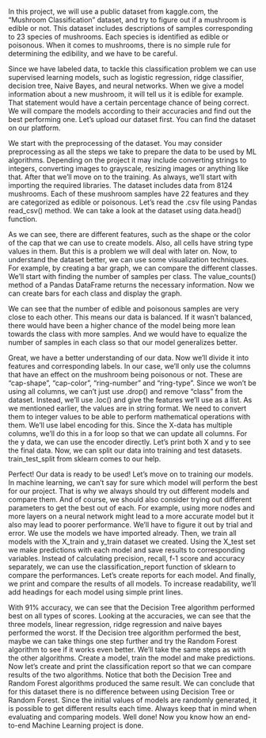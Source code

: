 In this project, we will use a public dataset from kaggle.com, the “Mushroom Classification” dataset, and try to figure out if a mushroom is edible or not. This dataset includes descriptions of samples corresponding to 23 species of mushrooms. Each species is identified as edible or poisonous. When it comes to mushrooms, there is no simple rule for determining the edibility, and we have to be careful.

Since we have labeled data, to tackle this classification problem we can use supervised learning models, such as logistic regression, ridge classifier, decision tree, Naive Bayes, and neural networks. When we give a model information about a new mushroom, it will tell us it is edible for example. That statement would have a certain percentage chance of being correct. We will compare the models according to their accuracies and find out the best performing one. Let’s upload our dataset first. You can find the dataset on our platform.

We start with the preprocessing of the dataset. You may consider preprocessing as all the steps we take to prepare the data to be used by ML algorithms. Depending on the project it may include converting strings to integers, converting images to grayscale, resizing images or anything like that. After that we’ll move on to the training. As always, we’ll start with importing the required libraries. The dataset includes data from 8124 mushrooms. Each of these mushroom samples have 22 features and they are categorized as edible or poisonous. Let’s read the .csv file using Pandas read_csv() method. We can take a look at the dataset using data.head() function.

As we can see, there are different features, such as the shape or the color of the cap that we can use to create models. Also, all cells have string type values in them. But this is a problem we will deal with later on. Now, to understand the dataset better, we can use some visualization techniques. For example, by creating a bar graph, we can compare the different classes. We’ll start with finding the number of samples per class. The value_counts() method of a Pandas DataFrame returns the necessary information. Now we can create bars for each class and display the graph.

We can see that the number of edible and poisonous samples are very close to each other. This means our data is balanced. If it wasn’t balanced, there would have been a higher chance of the model being more lean towards the class with more samples. And we would have to equalize the number of samples in each class so that our model generalizes better.

Great, we have a better understanding of our data. Now we’ll divide it into features and corresponding labels. In our case, we’ll only use the columns that have an effect on the mushroom being poisonous or not. These are “cap-shape”, “cap-color”, “ring-number” and “ring-type”. Since we won’t be using all columns, we can’t just use .drop() and remove “class” from the dataset. Instead, we’ll use .loc() and give the features we’ll use as a list. As we mentioned earlier, the values are in string format. We need to convert them to integer values to be able to perform mathematical operations with them. We’ll use label encoding for this. Since the X-data has multiple columns, we’ll do this in a for loop so that we can update all columns. For the y data, we can use the encoder directly. Let’s print both X and y to see the final data. Now, we can split our data into training and test datasets. train_test_split from sklearn comes to our help.

Perfect! Our data is ready to be used! Let’s move on to training our models. In machine learning, we can’t say for sure which model will perform the best for our project. That is why we always should try out different models and compare them. And of course, we should also consider trying out different parameters to get the best out of each. For example, using more nodes and more layers on a neural network might lead to a more accurate model but it also may lead to poorer performance. We’ll have to figure it out by trial and error. We use the models we have imported already. Then, we train all models with the X_train and y_train dataset we created. Using the X_test set we make predictions with each model and save results to corresponding variables. Instead of calculating precision, recall, f-1 score and accuracy separately, we can use the classification_report function of sklearn to compare the performances. Let’s create reports for each model. And finally, we print and compare the results of all models. To increase readability, we’ll add headings for each model using simple print lines.

With 91% accuracy, we can see that the Decision Tree algorithm performed best on all types of scores. Looking at the accuracies, we can see that the three models, linear regression, ridge regression and naive bayes performed the worst. If the Decision tree algorithm performed the best, maybe we can take things one step further and try the Random Forest algorithm to see if it works even better. We’ll take the same steps as with the other algorithms. Create a model, train the model and make predictions. Now let’s create and print the classification report so that we can compare results of the two algorithms. Notice that both the Decision Tree and Random Forest algorithms produced the same result. We can conclude that for this dataset there is no difference between using Decision Tree or Random Forest. Since the initial values of models are randomly generated, it is possible to get different results each time. Always keep that in mind when evaluating and comparing models. Well done! Now you know how an end-to-end Machine Learning project is done.
